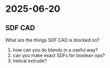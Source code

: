# 2025-06-20

## SDF CAD

What are the things SDF CAD is blocked on?

1. how can you do blends in a useful way?
2. can you make exact SDFs for boolean ops?
3. helical extrude?
